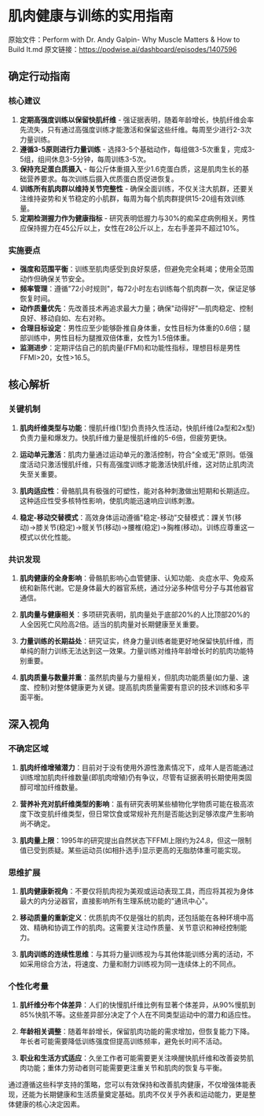 # 肌肉健康与训练的实用指南

原始文件：Perform with Dr. Andy Galpin- Why Muscle Matters & How to Build It.md
原文链接：https://podwise.ai/dashboard/episodes/1407596

## 确定行动指南

### 核心建议
1. **定期高强度训练以保留快肌纤维** - 强证据表明，随着年龄增长，快肌纤维会率先流失，只有通过高强度训练才能激活和保留这些纤维。每周至少进行2-3次力量训练。
2. **遵循3-5原则进行力量训练** - 选择3-5个基础动作，每组做3-5次重复，完成3-5组，组间休息3-5分钟，每周训练3-5次。
3. **保持充足蛋白质摄入** - 每公斤体重摄入至少1.6克蛋白质，这是肌肉生长的基础营养要求。每次训练后摄入优质蛋白质促进恢复。
4. **训练所有肌肉群以维持关节完整性** - 确保全面训练，不仅关注大肌群，还要关注维持姿势和关节稳定的小肌群，每周为每个肌肉群提供15-20组有效训练量。
5. **定期检测握力作为健康指标** - 研究表明低握力与30%的痴呆症病例相关。男性应保持握力在45公斤以上，女性在28公斤以上，左右手差异不超过10%。

### 实施要点
- **强度和范围平衡**：训练至肌肉感受到良好泵感，但避免完全耗竭；使用全范围动作但确保关节安全。
- **频率管理**：遵循"72小时规则"，每72小时左右训练每个肌肉群一次，保证足够恢复时间。
- **动作质量优先**：先改善技术再追求最大力量；确保"动得好"—肌肉稳定、控制良好、移动自如、左右对称。
- **合理目标设定**：男性应至少能够卧推自身体重，女性目标为体重的0.6倍；腿部训练中，男性目标为腿推双倍体重，女性为1.5倍体重。
- **监测进步**：定期评估自己的肌肉量(FFMI)和功能性指标，理想目标是男性FFMI>20，女性>16.5。

## 核心解析

### 关键机制
1. **肌肉纤维类型与功能**：慢肌纤维(1型)负责持久性活动，快肌纤维(2a型和2x型)负责力量和爆发力。快肌纤维力量是慢肌纤维的5-6倍，但疲劳更快。

2. **运动单元激活**：肌肉力量通过运动单元的激活控制，符合"全或无"原则。低强度活动只激活慢肌纤维，只有高强度训练才能激活快肌纤维，这对防止肌肉流失至关重要。

3. **肌肉适应性**：骨骼肌具有极强的可塑性，能对各种刺激做出短期和长期适应。这种适应性受多核特性影响，使肌肉能迅速响应训练刺激。

4. **稳定-移动交替模式**：高效身体运动遵循"稳定-移动"交替模式：踝关节(移动)→膝关节(稳定)→髋关节(移动)→腰椎(稳定)→胸椎(移动)。训练应尊重这一模式以优化性能。

### 共识发现
1. **肌肉健康的全身影响**：骨骼肌影响心血管健康、认知功能、炎症水平、免疫系统和新陈代谢。它是身体最大的器官系统，通过分泌多种信号分子与其他器官通信。

2. **肌肉量与健康相关**：多项研究表明，肌肉量处于底部20%的人比顶部20%的人全因死亡风险高2倍。适当的肌肉量对长期健康至关重要。

3. **力量训练的长期益处**：研究证实，终身力量训练者能更好地保留快肌纤维，而单纯的耐力训练无法达到这一效果。力量训练对维持年龄增长时的肌肉功能特别重要。

4. **肌肉质量与数量并重**：虽然肌肉量与力量相关，但肌肉功能质量(如力量、速度、控制)对整体健康更为关键。提高肌肉质量需要有意识的技术训练和多平面平衡。

## 深入视角

### 不确定区域
1. **肌肉纤维增殖潜力**：目前对于没有使用外源性激素情况下，成年人是否能通过训练增加肌肉纤维数量(即肌肉增殖)仍有争议，尽管有证据表明长期使用类固醇可增加纤维数量。

2. **营养补充对肌纤维类型的影响**：虽有研究表明某些植物化学物质可能在极高浓度下改变肌纤维类型，但日常饮食或常规补充剂是否能达到足够浓度产生影响尚不确定。

3. **肌肉量上限**：1995年的研究提出自然状态下FFMI上限约为24.8，但这一限制值已受到质疑。某些运动员(如相扑选手)显示更高的无脂肪体重可能实现。

### 思维扩展
1. **肌肉健康新视角**：不要仅将肌肉视为美观或运动表现工具，而应将其视为身体最大的内分泌器官，直接影响所有生理系统功能的"通讯中心"。

2. **移动质量的重新定义**：优质肌肉不仅是强壮的肌肉，还包括能在各种环境中高效、精确和协调工作的肌肉。这需要关注动作质量、关节意识和神经控制能力。

3. **肌肉训练的连续性思维**：与其将力量训练视为与其他体能训练分离的活动，不如采用综合方法，将速度、力量和耐力训练视为同一连续体上的不同点。

### 个性化考量
1. **肌纤维分布个体差异**：人们的快慢肌纤维比例有显著个体差异，从90%慢肌到85%快肌不等。这些差异部分决定了个人在不同类型运动中的潜力和适应性。

2. **年龄相关调整**：随着年龄增长，保留肌肉功能的需求增加，但恢复能力下降。年长者可能需要降低训练强度但提高训练频率，避免长时间不活动。

3. **职业和生活方式适应**：久坐工作者可能需要更关注唤醒快肌纤维和改善姿势肌肉功能；重体力劳动者则可能需要更注重关节和肌肉的恢复与平衡。

通过遵循这些科学支持的策略，您可以有效保持和改善肌肉健康，不仅增强体能表现，还能为长期健康和生活质量奠定基础。肌肉不仅关乎外表和运动能力，更是整体健康的核心决定因素。
